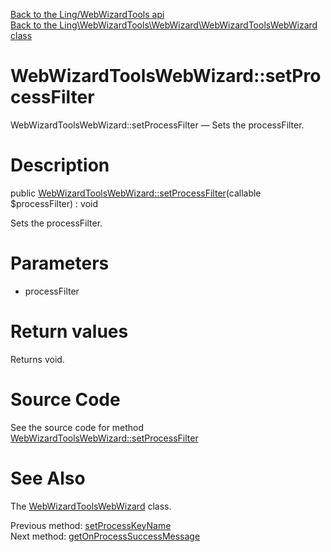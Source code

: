 [Back to the Ling/WebWizardTools api](https://github.com/lingtalfi/WebWizardTools/blob/master/doc/api/Ling/WebWizardTools.md)<br>
[Back to the Ling\WebWizardTools\WebWizard\WebWizardToolsWebWizard class](https://github.com/lingtalfi/WebWizardTools/blob/master/doc/api/Ling/WebWizardTools/WebWizard/WebWizardToolsWebWizard.md)


WebWizardToolsWebWizard::setProcessFilter
================



WebWizardToolsWebWizard::setProcessFilter — Sets the processFilter.




Description
================


public [WebWizardToolsWebWizard::setProcessFilter](https://github.com/lingtalfi/WebWizardTools/blob/master/doc/api/Ling/WebWizardTools/WebWizard/WebWizardToolsWebWizard/setProcessFilter.md)(callable $processFilter) : void




Sets the processFilter.




Parameters
================


- processFilter

    


Return values
================

Returns void.








Source Code
===========
See the source code for method [WebWizardToolsWebWizard::setProcessFilter](https://github.com/lingtalfi/WebWizardTools/blob/master/WebWizard/WebWizardToolsWebWizard.php#L330-L333)


See Also
================

The [WebWizardToolsWebWizard](https://github.com/lingtalfi/WebWizardTools/blob/master/doc/api/Ling/WebWizardTools/WebWizard/WebWizardToolsWebWizard.md) class.

Previous method: [setProcessKeyName](https://github.com/lingtalfi/WebWizardTools/blob/master/doc/api/Ling/WebWizardTools/WebWizard/WebWizardToolsWebWizard/setProcessKeyName.md)<br>Next method: [getOnProcessSuccessMessage](https://github.com/lingtalfi/WebWizardTools/blob/master/doc/api/Ling/WebWizardTools/WebWizard/WebWizardToolsWebWizard/getOnProcessSuccessMessage.md)<br>

